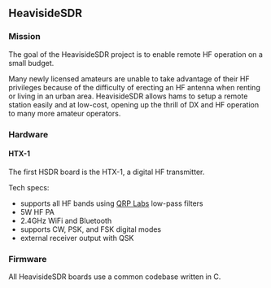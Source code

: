 ## HeavisideSDR

### Mission

The goal of the HeavisideSDR project is to enable remote HF operation on a small budget.

Many newly licensed amateurs are unable to take advantage of their HF privileges because of the difficulty of erecting an HF antenna
when renting or living in an urban area. HeavisideSDR allows hams to setup a remote station easily and at low-cost,
opening up the thrill of DX and HF operation to many more amateur operators.

### Hardware

#### HTX-1

The first HSDR board is the HTX-1, a digital HF transmitter.

Tech specs:

 - supports all HF bands using [QRP Labs](https://www.qrp-labs.com/) low-pass filters
 - 5W HF PA
 - 2.4GHz WiFi and Bluetooth
 - supports CW, PSK, and FSK digital modes
 - external receiver output with QSK

### Firmware

All HeavisideSDR boards use a common codebase written in C.

